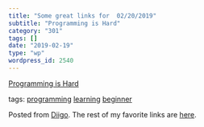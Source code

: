 ```yaml
---
title: "Some great links for  02/20/2019"
subtitle: "Programming is Hard"
category: "301"
tags: []
date: "2019-02-19"
type: "wp"
wordpress_id: 2540
---
```

[Programming is Hard](https://dev.to/somedood/programming-is-hard-2p87?utm_source=Newsletter+Subscribers&utm_campaign=277e410a33-EMAIL_CAMPAIGN_2019_02_18_07_03&utm_medium=email&utm_term=0_d8f11d5d1e-277e410a33-154877025) 

 tags: [programming](https://www.diigo.com/user/pitosalas/programming) [learning](https://www.diigo.com/user/pitosalas/learning) [beginner](https://www.diigo.com/user/pitosalas/beginner)

Posted from [Diigo](https://www.diigo.com). The rest of my favorite links are [here](https://www.diigo.com/user/pitosalas).